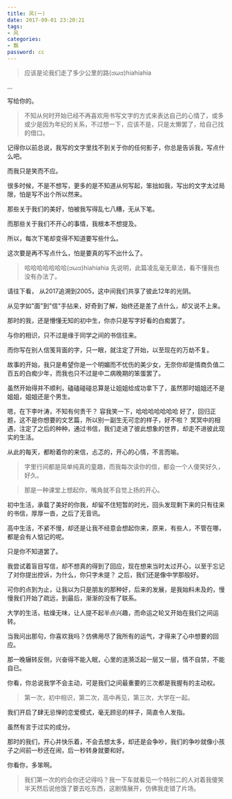 ```yaml
---
title: 风(一)
date: 2017-09-01 23:20:21
tags:
- 风
categories:
- 飘
password: cc
---
```



> 应该是论我们走了多少公里的路(ಡωಡ)hiahiahia

... <!-- more -->

写给你的。

> 不知从何时开始已经不再喜欢用书写文字的方式来表达自己的心情了，或多或少是因为年纪的关系，不过想一下，应该不是，只是太懒罢了，给自己找的借口。

 记得你以前总说，我写的文字里找不到关于你的任何影子，你总是告诉我，写点什么吧。

 而我只是笑而不应。

 很多时候，不是不想写，更多的是不知道从何写起，笨拙如我，写出的文字太过局限，怕是写不出个所以然来。

 那些关于我们的美好，怕被我写得乱七八糟，无从下笔。

 而那些关于我们不开心的事情，我根本不想提及。

 所以，每次下笔却变得不知道要写些什么。

 这次要是再不写点什么，怕是要真的写不出什么了。

 > 哈哈哈哈哈哈哈(ಡωಡ)hiahiahia 先说明，此篇凌乱毫无章法，看不懂我也没有办法了。

 请往下看， 从2017追溯到2005，这中间我们共享了彼此12年的光阴。

 从见字如"面"到"信"手拈来，好奇到了解，始终还是差了点什么，却又说不上来。

 那时的我，还是懵懂无知的初中生，你亦只是写字好看的白痴罢了。

与你的相识，只不过是缘于同学之间的书信往来。

而你写在别人信笺背面的字，只一眼，就注定了开始，以至现在的万劫不复。

 故事的开始，我只是希望你是一个明媚而不忧伤的美少女，无奈你却是情商负值二百五的白痴少年，而我也只不过是中二病晚期的笨蛋罢了。

 虽然开始得并不顺利，磕磕碰碰总算是让姐姐给成功拿下了，虽然那时姐姐还不是姐姐，姐姐还是个男生。

 嗯，在下李叶涛，不知有何贵干？ 容我笑一下，哈哈哈哈哈哈哈 好了，回归正题，这不是你想要的文艺篇，所以别一副生无可恋的样子，好不啦？ 冥冥中的相遇，注定了之后的种种，通过书信，我们走进了彼此想象的世界，却走不进彼此现实的生活。

 从此的每天，都盼着你的来信，忐忑的，开心的心情，不言而喻。

> 字里行间都是简单纯真的童趣，而我每次读你的信，都会一个人傻笑好久，好久。

> 那是一种课堂上想起你，嘴角就不自觉上扬的开心。

 初中生活，承载了美好的你我，却留不住短暂的时光，回头发现剩下来的只有往来的书信，厚厚一沓，之后了无音讯。

 高中生活，不紧不慢，却还是让我不经意会想起你来，原来，有些人，不管在哪，都是会有人惦记的呢。

 只是你不知道罢了。

 我尝试着盲目写信，却不想真的得到了回应，现在想来当时太过开心，以至于忘记了对你提出控诉，为什么，你只字未提？ 之后，我们还是像中学那般好。

 可你的点到为止，让我以为只是朋友的那种好，后来的发展，是我始料未及的，慢慢我们开始了疏远，到最后，渐渐的没有了联系。

 大学的生活，枯燥无味，让人提不起半点兴趣，而命运之轮又开始在我们之间运转。

 当我问出那句，你喜欢我吗？仿佛用尽了我所有的运气，才得来了心中想要的回应。

 那一晚辗转反侧，兴奋得不能入眠，心里的涟漪泛起一层又一层，情不自禁，不能自已。

 你看，你总说我学不会主动，可是我们之间最重要的三次都是我握有的主动权。

 > 第一次，初中相识，第二次，高中再见，第三次，大学在一起。

 我们开启了肆无忌惮的恋爱模式，毫无顾忌的样子，简直令人发指。

 虽然有言于过实的成分。

 那时的我们，开心并快乐着，不会去想太多，却还是会争吵，我们的争吵就像小孩子之间前一秒还在闹，后一秒转身就要和好。

 你看你，多笨啊。

 > 我们第一次的约会你还记得吗？我一下车就看见一个特别二的人对着我傻笑半天然后说他饿了要去吃东西，这剧情展开，仿佛我走错了片场。

 